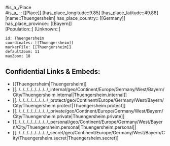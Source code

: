 ﻿---
location: [49.88,9.85] 
mapzoom: [7,12] 
mapmarker: city 
type: City
tags:
- geo/City


SpocWebEntityId: 34861
isDeleted: false
confidential: public

---
#is_a_/Place  
#is_a_ :: [[Place]] 
[has_place_longitude::9.85] 
[has_place_latitude::49.88] 
[name::Thuengersheim] 
has_place_country:: [[Germany]]  
has_place_province:: [[Bayern]]  
[Population::] 
[Unknown::] 


```leaflet
id: Thuengersheim
coordinates: [[Thuengersheim]] 
markerFile: [[Thuengersheim]] 
defaultZoom: 11 
maxZoom: 18
```


## Confidential Links & Embeds: 
- [[Thuengersheim|Thuengersheim]]  
- [[../../../../../../../../_internal/geo/Continent/Europe/Germany/West/Bayern/City/Thuengersheim.internal|Thuengersheim.internal]] 
- [[../../../../../../../../_protect/geo/Continent/Europe/Germany/West/Bayern/City/Thuengersheim.protect|Thuengersheim.protect]] 
- [[../../../../../../../../_private/geo/Continent/Europe/Germany/West/Bayern/City/Thuengersheim.private|Thuengersheim.private]] 
- [[../../../../../../../../_personal/geo/Continent/Europe/Germany/West/Bayern/City/Thuengersheim.personal|Thuengersheim.personal]] 
- [[../../../../../../../../_secret/geo/Continent/Europe/Germany/West/Bayern/City/Thuengersheim.secret|Thuengersheim.secret]] 
